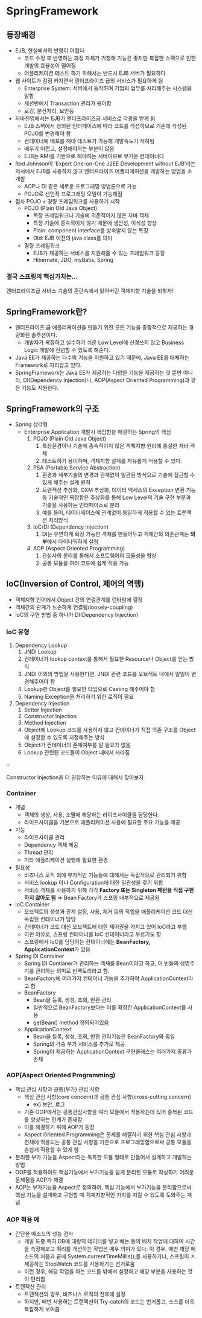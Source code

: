 # SpringFramework

## 등장배경

- EJB, 현실에서의 반영이 어렵다
  - 코드 수정 후 반영하는 과정 자체가 거창해 기능은 좋지만 복잡한 스펙으로 인한 개발의 효율성이 떨어짐
  - 어플리케이션 테스트 하기 위해서는 반드시 EJB 서버가 필요하다
- 웹 사이트가 점점 커지면서 엔터프라이즈 급의 서비스가 필요하게 됨
  - Enterprise System: 서버에서 동작하며 기업의 업무를 처리해주는 시스템을 말함
  - 세션빈에서 Transaction 관리가 용이함
  - 로깅, 분산처리, 보안등
- 자바진영에서는 EJB가 엔터프라이즈급 서비스로 각광을 받게 됨
  - EJB 스펙에서 정의된 인터페이스에 따라 코드를 작성하므로 기존에 작성된 POJO를 변경해야 함
  - 컨테이너에 배포를 해야 테스트가 가능해 개발속도가 저하됨
  - 배우기 어렵고, 설정해야하는 부분이 많음
  - EJB는 RMI를 기반으로 해야하는 서버이므로 무거운 컨테이너다
- Rod Johnson이 ‘Expert One-on-One J2EE Development without EJB’라는 저서에서 EJB를 사용하지 않고 엔터프라이즈 어플리케이션을 개발하는 방법을 소개함
  - AOP나 DI 같은 새로운 프로그래밍 방법론으로 가능
  - POJO로 선언적 프로그래밍 모델이 가능해짐
- 점차 POJO + 경량 프레임워크를 사용하기 시작
  - POJO (Plain Old Java Object)
    - 특정 프레임워크나 기술에 의존적이지 않은 자바 객체
    - 특정 기술에 종속적이지 않기 때문에 생산성, 이식성 향상
    - Plain: component interface를 상속받지 않는 특징
    - Old: EJB 이전의 java class를 의미
  - 경량 프레임워크
    - EJB가 제공하는 서비스를 지원해줄 수 있는 프레임워크 등장
    - Hibernate, JDO, myBatis, Spring

### 결국 스프링의 핵심가치는…

엔터프라이즈급 서비스 기술의 혼란속에서 잃어버린 객체지향 기술을 되찾자!

## SpringFramework란?

- 엔터프라이즈 급 애플리케이션을 만들기 위한 모든 기능을 종합적으로 제공하는 경량화된 솔루션이다.
  - 개발자가 복잡하고 실수하기 쉬운 Low Level에 신경쓰지 않고 Business Logic 개발에 전념할 수 있도록 해준다.
- Java EE가 제공하는 다수의 기능을 지원하고 있기 때문에, Java EE를 대체하는 Framework로 자리잡고 있다.
- SpringFramework는 Java EE가 제공하는 다양한 기능을 제공하는 것 뿐만 아니라, DI(Dependency Injection)나, AOP(Aspect Oriented Programming)과 같은 기능도 지원한다.

## SpringFramework의 구조

- Spring 삼각형
  - Enterprise Application 개발시 복잡함을 해결하는 Spring의 핵심
    1. POJO (Plain Old Java Object)
       1. 특정환경이나 기술에 종속적이지 않은 객체지향 원리에 충실한 자바 객체
       2. 테스트하기 용이하며, 객체지향 설계를 자유롭게 적용할 수 있다.
    2. PSA (Portable Service Abstraction)
       1. 환경과 세부기술의 변경과 관계없이 일관된 방식으로 기술에 접근할 수 있게 해주는 설계 원칙
       2. 트랜잭션 추상화, OXM 추상화, 데이터 액세스의 Exception 변환 기능 등 기술적인 복잡함은 추상화를 통해 Low Level의 기술 구현 부분과 기술을 사용하는 인터페이스로 분리
       3. 예를 들어, 데이터베이스에 관계없이 동일하게 적용할 수 있는 트랜잭션 처리방식
    3. IoC/DI (Dependency Injection)
       1. DI는 유연하게 확장 가능한 객체를 만들어두고 객체간의 의존관계는 **외부**에서 다이나믹하게 설정
    4. AOP (Aspect Oriented Programming)
       1. 관심사의 분리를 통해서 소프트웨어의 모듈성을 향상
       2. 공통 모듈을 여러 코드에 쉽게 적용 가능

## IoC(Inversion of Control, 제어의 역행)

- 객체지향 언어에서 Object 간의 연결관계를 런타임에 결정
- 객체간의 관계가 느슨하게 연결됨(loosely-coupling)
- IoC의 구현 방법 중 하나가 DI(Dependency Injection)

### IoC 유형

1. Dependency Lookup
   1. JNDI Lookup
   2. 컨테이너가 lookup context를 통해서 필요한 Resource나 Object를 얻는 방식
   3. JNDI 이외의 방법을 사용한다면, JNDI 관련 코드를 오브젝트 내에서 일일이 변경해주어야 함
   4. Lookup한 Object를 필요한 타입으로 Casting 해주어야 함
   5. Naming Exception을 처리하기 위한 로직이 필요
2. Dependency Injection
   1. Setter Injection
   2. Constructor Injection
   3. Method Injection
   4. Object에 Lookup 코드를 사용하지 않고 컨테이너가 직접 의존 구조를 Object에 설정할 수 있도록 지정해주는 방식
   5. Object가 컨테이너의 존재여부를 알 필요가 없음
   6. Lookup 관련된 코드들이 Object 내에서 사라짐

<aside>
💡

Constructor Injection을 더 권장하는 이유에 대해서 찾아보자

</aside>

### Container

- 개념
  - 객체의 생성, 사용, 소멸에 해당하는 라이프사이클을 담당한다.
  - 라이프사이클을 기본으로 애플리케이션 사용에 필요한 주요 기능을 제공
- 기능
  - 라이프사이클 관리
  - Dependency 객체 제공
  - Thread 관리
  - 기타 애플리케이션 실행에 필요한 환경
- 필요성
  - 비즈니스 로직 외에 부가적인 기능들에 대해서는 독립적으로 관리되기 위함
  - 서비스 lookup 이나 Configuration에 대한 일관성을 갖기 위함
  - 서비스 객체를 사용하기 위해 각각 **Factory 또는 Singleton 패턴을 직접 구현하지 않아도 됨** ⇒ Bean Factory가 스프링 내부적으로 제공됨
- IoC Container
  - 오브젝트의 생성과 관계 설정, 사용, 제거 등의 작업을 애플리케이션 코드 대신 독립된 컨테이너가 담당
  - 컨테이너가 코드 대신 오브젝트에 대한 제어권을 가지고 있어 IoC라고 부름
  - 이런 이유로, 스프링 컨테이너를 IoC 컨테이너라고 부르기도 함
  - 스프링에서 IoC를 담당하는 컨테이너에는 **BeanFactory, ApplicationContext**가 있음
- Spring DI Container
  - Spring DI Contianer가 관리하는 객체를 Bean이라고 하고, 이 빈들의 생명주기를 관리하는 의미로 빈팩토리라고 함.
  - BeanFactory에 여러가지 컨테이너 기능을 추가하여 ApplicationContext라고 함
  - BeanFactory
    - Bean을 등록, 생성, 조회, 반환 관리
    - 일반적으로 BeanFactory보다는 이를 확장한 ApplicationContext를 사용
    - getBean() method 정의되어있음
  - ApplicationContext
    - Bean을 등록, 생성, 조회, 반환 관리기능은 BeanFactory와 동일
    - Spring의 각종 부가 서비스를 추가로 제공
    - Spring이 제공하는 ApplicationContext 구현클래스는 여러가지 종류가 존재

### AOP(Aspect Oriented Programming)

- 핵심 관심 사항과 공통(부가) 관심 사항
  - 핵심 관심 사항(core concern)과 공통 관심 사항(cross-cutting concern)
    - ex) 보안, 로그
  - 기존 OOP에서는 공통관심사항을 여러 모듈에서 적용하는데 있어 중복된 코드를 양상하는 한계가 존재함
  - 이를 해결하기 위해 AOP가 등장
  - Aspect Oriented Programming은 문제를 해결하기 위한 핵심 관심 사항과 전체에 적용되는 공통 관심 사항을 기준으로 프로그래밍함으로써 공통 모듈을 손쉽게 적용할 수 있게 함
- 분리한 부가 기능을 Aspect라는 독특한 모듈 형태로 만들어서 설계하고 개발하는 방법
- OOP를 적용하여도 핵심기능에서 부가기능을 쉽게 분리된 모듈로 작성하기 어려운 문제점을 AOP가 해결
- AOP는 부가기능을 Aspect로 정의하여, 핵심 기능에서 부가기능을 분리함으로써 핵심 기능을 설계하고 구현할 때 객체지향적인 가치를 지킬 수 있도록 도와주는 개념

### AOP 적용 예

- 간단한 메소드의 성능 검사
  - 개발 도중 특히 DB에 대량의 데이터를 넣고 빼는 등의 배치 작업에 대하여 시간을 측정해보고 쿼리를 개선하는 작업은 매우 의미가 있다. 이 경우, 매번 해당 메소드의 처음과 끝에 System.currentTimeMillis();를 사용하거나, 스프링이 ㅈ제공하는 StopWatch 코드를 사용하기는 번거로움
  - 이런 경우, 해당 작업을 하는 코드를 밖에서 설정하고 해당 부분을 사용하는 것이 편리함
- 트랜잭션 관리
  - 트랜잭션의 경우, 비즈니스 로직의 전후에 설정
  - 하지만, 매번 사용하는 트랜잭션이 Try-catch의 코드는 번거롭고, 소스를 더욱 복잡하게 보여줌

